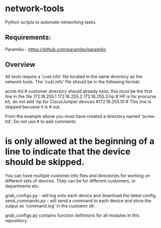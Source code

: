 network-tools
=============

Python scripts to automate networking tasks.


Requirements:
-------------

Paramiko - https://github.com/paramiko/paramiko


Overview
--------

All tools require a 'cust.info' file located in the same directory as the network tools.  The 'cust.info' file
should be in the following format:

acme-ltd            # customer directory should already exist, this must be the first line in the file
172.16.255.1
172.16.255.2
172.16.255.3:hp     # HP is for procurve kit, do not add :hp for Cisco/Juniper devices
#172.16.255.10      #  This line is skipped becuase it is # out.

From the example above you must have created a directory named 'acme-ltd'.  Do not use # to add comments
# is only allowed at the beginning of a line to indicate that the device should be skipped.

You can have multiple customer.info files and directories for working on different sets of devices.  They can be for different
customers, or departments etc.

grab_configs.py - will log onto each device and download the latest config
send_commands.py - will send a command to each device and store the output as 'command.log' in the custoemr dir.

grab_configs.py contains function defintions for all modules in this repositiory.

